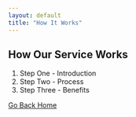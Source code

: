 ```yaml
---
layout: default
title: "How It Works"
---
```


## How Our Service Works
1. Step One - Introduction
2. Step Two - Process
3. Step Three - Benefits

[Go Back Home](index.html)

